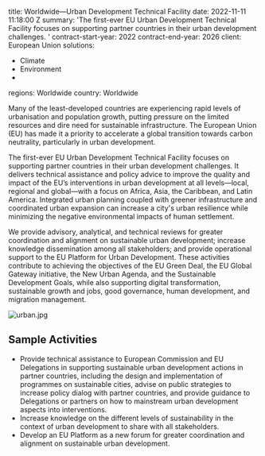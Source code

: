 
title: Worldwide—Urban Development Technical Facility
date: 2022-11-11 11:18:00 Z
summary: 'The first-ever EU Urban Development Technical Facility focuses on supporting
  partner countries in their urban development challenges. '
contract-start-year: 2022
contract-end-year: 2026
client: European Union
solutions:
- Climate
- Environment
-
regions: Worldwide
country: Worldwide


Many of the least-developed countries are experiencing rapid levels of urbanisation and population growth, putting pressure on the limited resources and dire need for sustainable infrastructure. The European Union (EU) has made it a priority to accelerate a global transition towards carbon neutrality, particularly in urban development.

The first-ever EU Urban Development Technical Facility focuses on supporting partner countries in their urban development challenges. It delivers technical assistance and policy advice to improve the quality and impact of the EU’s interventions in urban development at all levels—local, regional and global—with a focus on Africa, Asia, the Caribbean, and Latin America. Integrated urban planning coupled with greener infrastructure and coordinated urban expansion can increase a city's urban resilience while minimizing the negative environmental impacts of human settlement.

We provide advisory, analytical, and technical reviews for greater coordination and alignment on sustainable urban development; increase knowledge dissemination among all stakeholders; and provide operational support to the EU Platform for Urban Development. These activities contribute to achieving the objectives of the EU Green Deal, the EU Global Gateway initiative, the New Urban Agenda, and the Sustainable Development Goals, while also supporting digital transformation, sustainable growth and jobs, good governance, human development, and migration management.

![urban.jpg](/uploads/urban.jpg)

## Sample Activities

* Provide technical assistance to European Commission and EU Delegations in supporting sustainable urban development actions in partner countries, including the design and implementation of programmes on sustainable cities, advise on public strategies to increase policy dialog with partner countries, and provide guidance to Delegations or partners on how to mainstream urban development aspects into interventions.
* Increase knowledge on the different levels of sustainability in the context of urban development to share with all stakeholders.
* Develop an EU Platform as a new forum for greater coordination and alignment on sustainable urban development.

